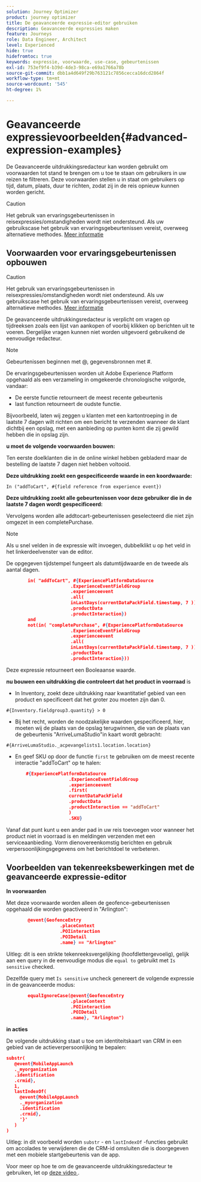 ```yaml
---
solution: Journey Optimizer
product: journey optimizer
title: De geavanceerde expressie-editor gebruiken
description: Geavanceerde expressies maken
feature: Journeys
role: Data Engineer, Architect
level: Experienced
hide: true
hidefromtoc: true
keywords: expressie, voorwaarde, use-case, gebeurtenissen
exl-id: 753ef9f4-b39d-4de3-98ca-e69a1766a78b
source-git-commit: dbb1a4d649f29b763121c7856cecca16dcd2864f
workflow-type: tm+mt
source-wordcount: '545'
ht-degree: 1%

---
```



# Geavanceerde expressievoorbeelden{#advanced-expression-examples}

De Geavanceerde uitdrukkingsredacteur kan worden gebruikt om voorwaarden tot stand te brengen om u toe te staan om gebruikers in uw reizen te filtreren. Deze voorwaarden stellen u in staat om gebruikers op tijd, datum, plaats, duur te richten, zodat zij in de reis opnieuw kunnen worden gericht.

>[!CAUTION]
>
>Het gebruik van ervaringsgebeurtenissen in reisexpressies/omstandigheden wordt niet ondersteund. Als uw gebruikscase het gebruik van ervaringsgebeurtenissen vereist, overweeg alternatieve methodes. [Meer informatie](../exp-event-lookup.md)


## Voorwaarden voor ervaringsgebeurtenissen opbouwen


>[!CAUTION]
>
>Het gebruik van ervaringsgebeurtenissen in reisexpressies/omstandigheden wordt niet ondersteund. Als uw gebruikscase het gebruik van ervaringsgebeurtenissen vereist, overweeg alternatieve methodes. [Meer informatie](../exp-event-lookup.md)
>



De geavanceerde uitdrukkingsredacteur is verplicht om vragen op tijdreeksen zoals een lijst van aankopen of voorbij klikken op berichten uit te voeren. Dergelijke vragen kunnen niet worden uitgevoerd gebruikend de eenvoudige redacteur.

>[!NOTE]
>
>Gebeurtenissen beginnen met @, gegevensbronnen met #.

De ervaringsgebeurtenissen worden uit Adobe Experience Platform opgehaald als een verzameling in omgekeerde chronologische volgorde, vandaar:

* De eerste functie retourneert de meest recente gebeurtenis
* last function retourneert de oudste functie.

Bijvoorbeeld, laten wij zeggen u klanten met een kartontroeping in de laatste 7 dagen wilt richten om een bericht te verzenden wanneer de klant dichtbij een opslag, met een aanbieding op punten komt die zij gewild hebben die in opslag zijn.

**u moet de volgende voorwaarden bouwen:**

Ten eerste doelklanten die in de online winkel hebben gebladerd maar de bestelling de laatste 7 dagen niet hebben voltooid.

**Deze uitdrukking zoekt een gespecificeerde waarde in een koordwaarde:**

`In ("addToCart", #{field reference from experience event})`

**Deze uitdrukking zoekt alle gebeurtenissen voor deze gebruiker die in de laatste 7 dagen wordt gespecificeerd:**

Vervolgens worden alle addtocart-gebeurtenissen geselecteerd die niet zijn omgezet in een completePurchase.

>[!NOTE]
>
>Als u snel velden in de expressie wilt invoegen, dubbelklikt u op het veld in het linkerdeelvenster van de editor.

De opgegeven tijdstempel fungeert als datumtijdwaarde en de tweede als aantal dagen.

```json
        in( "addToCart", #{ExperiencePlatformDataSource
                        .ExperienceEventFieldGroup
                        .experienceevent
                        .all(
                        inLastDays(currentDataPackField.timestamp, 7 ))
                        .productData
                        .productInteraction})
        and
        not(in( "completePurchase", #{ExperiencePlatformDataSource
                        .ExperienceEventFieldGroup
                        .experienceevent
                        .all(
                        inLastDays(currentDataPackField.timestamp, 7 ))
                        .productData
                        .productInteraction}))
```

Deze expressie retourneert een Booleaanse waarde.

**nu bouwen een uitdrukking die controleert dat het product in voorraad** is

* In Inventory, zoekt deze uitdrukking naar kwantitatief gebied van een product en specificeert dat het groter zou moeten zijn dan 0.

`#{Inventory.fieldgroup3.quantity} > 0`

* Bij het recht, worden de noodzakelijke waarden gespecificeerd, hier, moeten wij de plaats van de opslag terugwinnen, die van de plaats van de gebeurtenis &quot;ArriveLumaStudio&quot;in kaart wordt gebracht:

`#{ArriveLumaStudio._acpevangelists1.location.location}`

* En geef SKU op door de functie `first` te gebruiken om de meest recente interactie &quot;addToCart&quot; op te halen:

  ```json
      #{ExperiencePlatformDataSource
                      .ExperienceEventFieldGroup
                      .experienceevent
                      .first(
                      currentDataPackField
                      .productData
                      .productInteraction == "addToCart"
                      )
                      .SKU}
  ```

Vanaf dat punt kunt u een ander pad in uw reis toevoegen voor wanneer het product niet in voorraad is en meldingen verzenden met een serviceaanbieding. Vorm dienovereenkomstig berichten en gebruik verpersoonlijkingsgegevens om het berichtdoel te verbeteren.

## Voorbeelden van tekenreeksbewerkingen met de geavanceerde expressie-editor

**In voorwaarden**

Met deze voorwaarde worden alleen de geofence-gebeurtenissen opgehaald die worden geactiveerd in &quot;Arlington&quot;:

```json
        @event{GeofenceEntry
                    .placeContext
                    .POIinteraction
                    .POIDetail
                    .name} == "Arlington"
```

Uitleg: dit is een strikte tekenreeksvergelijking (hoofdlettergevoelig), gelijk aan een query in de eenvoudige modus die `equal to` gebruikt met `Is sensitive` checked.

Dezelfde query met `Is sensitive` uncheck genereert de volgende expressie in de geavanceerde modus:

```json
        equalIgnoreCase(@event{GeofenceEntry
                        .placeContext
                        .POIinteraction
                        .POIDetail
                        .name}, "Arlington")
```

**in acties**

De volgende uitdrukking staat u toe om identiteitskaart van CRM in een gebied van de actieverpersoonlijking te bepalen:

```json
substr(
   @event{MobileAppLaunch
   ._myorganization
   .identification
   .crmid},
   1, 
   lastIndexOf(
     @event{MobileAppLaunch
     ._myorganization
     .identification
     .crmid},
     '}'
   )
)
```

Uitleg: in dit voorbeeld worden `substr` - en `lastIndexOf` -functies gebruikt om accolades te verwijderen die de CRM-id omsluiten die is doorgegeven met een mobiele startgebeurtenis van de app.


Voor meer op hoe te om de geavanceerde uitdrukkingsredacteur te gebruiken, let op [ deze video ](https://experienceleague.adobe.com/docs/journey-optimizer-learn/tutorials/create-journeys/introduction-to-building-a-journey.html).
